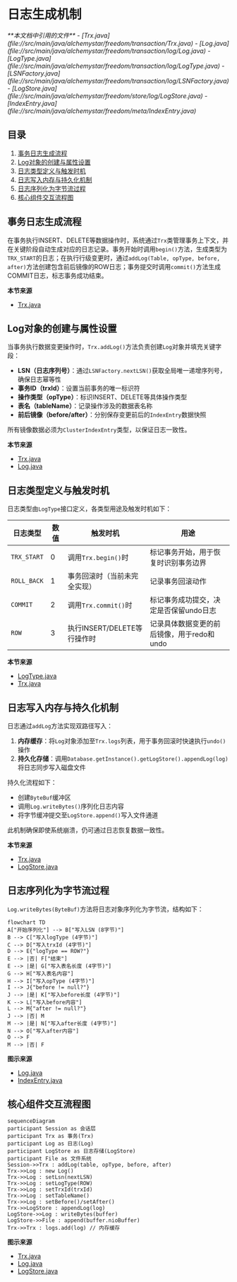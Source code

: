 # 日志生成机制

<cite>
**本文档中引用的文件**  
- [Trx.java](file://src/main/java/alchemystar/freedom/transaction/Trx.java)
- [Log.java](file://src/main/java/alchemystar/freedom/transaction/log/Log.java)
- [LogType.java](file://src/main/java/alchemystar/freedom/transaction/log/LogType.java)
- [LSNFactory.java](file://src/main/java/alchemystar/freedom/transaction/log/LSNFactory.java)
- [LogStore.java](file://src/main/java/alchemystar/freedom/store/log/LogStore.java)
- [IndexEntry.java](file://src/main/java/alchemystar/freedom/meta/IndexEntry.java)
</cite>

## 目录
1. [事务日志生成流程](#事务日志生成流程)
2. [Log对象的创建与属性设置](#log对象的创建与属性设置)
3. [日志类型定义与触发时机](#日志类型定义与触发时机)
4. [日志写入内存与持久化机制](#日志写入内存与持久化机制)
5. [日志序列化为字节流过程](#日志序列化为字节流过程)
6. [核心组件交互流程图](#核心组件交互流程图)

## 事务日志生成流程

在事务执行INSERT、DELETE等数据操作时，系统通过`Trx`类管理事务上下文，并在关键阶段自动生成对应的日志记录。事务开始时调用`begin()`方法，生成类型为`TRX_START`的日志；在执行行级变更时，通过`addLog(Table, opType, before, after)`方法创建包含前后镜像的ROW日志；事务提交时调用`commit()`方法生成COMMIT日志，标志事务成功结束。

**本节来源**  
- [Trx.java](file://src/main/java/alchemystar/freedom/transaction/Trx.java#L20-L118)

## Log对象的创建与属性设置

当事务执行数据变更操作时，`Trx.addLog()`方法负责创建`Log`对象并填充关键字段：
- **LSN（日志序列号）**：通过`LSNFactory.nextLSN()`获取全局唯一递增序列号，确保日志幂等性
- **事务ID（trxId）**：设置当前事务的唯一标识符
- **操作类型（opType）**：标识INSERT、DELETE等具体操作类型
- **表名（tableName）**：记录操作涉及的数据表名称
- **前后镜像（before/after）**：分别保存变更前后的`IndexEntry`数据快照

所有镜像数据必须为`ClusterIndexEntry`类型，以保证日志一致性。

**本节来源**  
- [Trx.java](file://src/main/java/alchemystar/freedom/transaction/Trx.java#L50-L80)
- [Log.java](file://src/main/java/alchemystar/freedom/transaction/log/Log.java#L5-L149)

## 日志类型定义与触发时机

日志类型由`LogType`接口定义，各类型用途及触发时机如下：

| 日志类型 | 数值 | 触发时机 | 用途 |
|---------|-----|---------|-----|
| `TRX_START` | 0 | 调用`Trx.begin()`时 | 标记事务开始，用于恢复时识别事务边界 |
| `ROLL_BACK` | 1 | 事务回滚时（当前未完全实现） | 记录事务回滚动作 |
| `COMMIT` | 2 | 调用`Trx.commit()`时 | 标记事务成功提交，决定是否保留undo日志 |
| `ROW` | 3 | 执行INSERT/DELETE等行操作时 | 记录具体数据变更的前后镜像，用于redo和undo |

**本节来源**  
- [LogType.java](file://src/main/java/alchemystar/freedom/transaction/log/LogType.java#L5-L14)
- [Trx.java](file://src/main/java/alchemystar/freedom/transaction/Trx.java#L20-L118)

## 日志写入内存与持久化机制

日志通过`addLog`方法实现双路径写入：
1. **内存缓存**：将`Log`对象添加至`Trx.logs`列表，用于事务回滚时快速执行`undo()`操作
2. **持久化存储**：调用`Database.getInstance().getLogStore().appendLog(log)`将日志同步写入磁盘文件

持久化流程如下：
- 创建`ByteBuf`缓冲区
- 调用`Log.writeBytes()`序列化日志内容
- 将字节缓冲提交至`LogStore.append()`写入文件通道

此机制确保即使系统崩溃，仍可通过日志恢复数据一致性。

**本节来源**  
- [Trx.java](file://src/main/java/alchemystar/freedom/transaction/Trx.java#L75-L80)
- [LogStore.java](file://src/main/java/alchemystar/freedom/store/log/LogStore.java#L24-L112)

## 日志序列化为字节流过程

`Log.writeBytes(ByteBuf)`方法将日志对象序列化为字节流，结构如下：

```mermaid
flowchart TD
A["开始序列化"] --> B["写入LSN (8字节)"]
B --> C["写入logType (4字节)"]
C --> D["写入trxId (4字节)"]
D --> E{"logType == ROW?"}
E --> |否| F["结束"]
E --> |是| G["写入表名长度 (4字节)"]
G --> H["写入表名内容"]
H --> I["写入opType (4字节)"]
I --> J{"before != null?"}
J --> |是| K["写入before长度 (4字节)"]
K --> L["写入before内容"]
L --> M{"after != null?"}
J --> |否| M
M --> |是| N["写入after长度 (4字节)"]
N --> O["写入after内容"]
O --> F
M --> |否| F
```

**图示来源**  
- [Log.java](file://src/main/java/alchemystar/freedom/transaction/log/Log.java#L90-L110)
- [IndexEntry.java](file://src/main/java/alchemystar/freedom/meta/IndexEntry.java#L100-L120)

## 核心组件交互流程图

```mermaid
sequenceDiagram
participant Session as 会话层
participant Trx as 事务(Trx)
participant Log as 日志(Log)
participant LogStore as 日志存储(LogStore)
participant File as 文件系统
Session->>Trx : addLog(table, opType, before, after)
Trx->>Log : new Log()
Trx->>Log : setLsn(nextLSN)
Trx->>Log : setLogType(ROW)
Trx->>Log : setTrxId(trxId)
Trx->>Log : setTableName()
Trx->>Log : setBefore()/setAfter()
Trx->>LogStore : appendLog(log)
LogStore->>Log : writeBytes(buffer)
LogStore->>File : append(buffer.nioBuffer)
Trx->>Trx : logs.add(log) // 内存缓存
```

**图示来源**  
- [Trx.java](file://src/main/java/alchemystar/freedom/transaction/Trx.java#L50-L80)
- [Log.java](file://src/main/java/alchemystar/freedom/transaction/log/Log.java#L90-L110)
- [LogStore.java](file://src/main/java/alchemystar/freedom/store/log/LogStore.java#L40-L45)